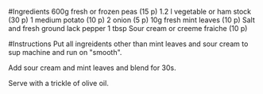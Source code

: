 #Ingredients
600g fresh or frozen peas (15 p)
1.2 l vegetable or ham stock (30 p)
1 medium potato (10 p)
2 onion (5 p)
10g fresh mint leaves (10 p)
Salt and fresh ground lack pepper
1 tbsp Sour cream or creeme fraiche (10 p)

#Instructions
Put all ingreidents other than mint leaves and sour cream to sup machine and run on "smooth".

Add sour cream and mint leaves and blend for 30s.

Serve with a trickle of olive oil.
